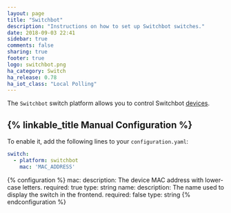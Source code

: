 ```yaml
---
layout: page
title: "Switchbot"
description: "Instructions on how to set up Switchbot switches."
date: 2018-09-03 22:41
sidebar: true
comments: false
sharing: true
footer: true
logo: switchbot.png
ha_category: Switch
ha_release: 0.78
ha_iot_class: "Local Polling"
---
```


The `Switchbot` switch platform allows you to control Switchbot [devices](https://www.switch-bot.com/).

## {% linkable_title Manual Configuration %}

To enable it, add the following lines to your `configuration.yaml`:

```yaml
switch:
  - platform: switchbot
    mac: 'MAC_ADDRESS'
```

{% configuration %}
mac:
  description: The device MAC address with lower-case letters.
  required: true
  type: string
name:
  description: The name used to display the switch in the frontend.
  required: false
  type: string
{% endconfiguration %}
